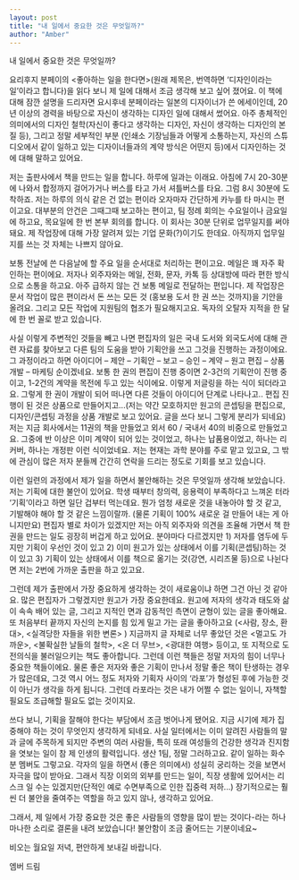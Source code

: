 ```yaml
---
layout: post
title: "내 일에서 중요한 것은 무엇일까?"
author: "Amber"
---
```


내 일에서 중요한 것은 무엇일까?     




요리후지 분페이의 <좋아하는 일을 한다면>(원래 제목은, 번역하면 ‘디자인이라는 일’이라고 합니다)을 읽다 보니 제 일에 대해서 조금 생각해 보고 싶어 졌어요. 이 책에 대해 잠깐 설명을 드리자면 요시후네 분페이라는 일본의 디자이너가 쓴 에세이인데, 20년 이상의 경력을 바탕으로 자신이 생각하는 디자인 일에 대해서 썼어요. 아주 총체적인 의미에서의 디자인 철학(자신이 좋다고 생각하는 디자인, 자신이 생각하는 디자인의 본질 등), 그리고 정말 세부적인 부분 (인쇄소 기장님들과 어떻게 소통하는지, 자신의 스튜디오에서 같이 일하고 있는 디자이너들과의 계약 방식은 어떤지 등)에서 디자인하는 것에 대해 말하고 있어요.      




저는 출판사에서 책을 만드는 일을 합니다. 하루에 일과는 이래요. 아침에 7시 20-30분에 나와서 합정까지 걸어가거나 버스를 타고 가서 셔틀버스를 타요. 그럼 8시 30분에 도착하죠. 저는 하루의 의식 같은 건 없는 편이라 오자마자 간단하게 카누를 타 마시는 편이고요. 대부분의 안건은 그때그때 보고하는 편이고, 팀 정례 회의는 수요일이나 금요일에 하고요, 목요일에 한 번 본부 회의를 합니다. 이 회사는 30분 단위로 업무일지를 써야 돼요. 제 작업장에 대해 가장 알려져 있는 기업 문화(?)이기도 한데요. 아직까지 업무일지를 쓰는 것 자체는 나쁘지 않아요.     




보통 전날에 쓴 다음날에 할 주요 일을 순서대로 처리하는 편이고요. 메일은 꽤 자주 확인하는 편이에요. 저자나 외주자와는 메일, 전화, 문자, 카톡 등 상대방에 따라 편한 방식으로 소통을 하고요. 아주 급하지 않는 건 보통 메일로 전달하는 편입니다. 제 작업장은 문서 작업이 많은 편이라서 돈 쓰는 모든 것 (홍보용 도서 한 권 쓰는 것까지)을 기안을 올려요. 그리고 모든 작업에 지원팀의 협조가 필요해지고요. 독자의 오탈자 지적을 한 달에 한 번 꼴로 받고 있습니다.     




사실 이렇게 주변적인 것들을 빼고 나면 편집자의 일은 국내 도서와 외국도서에 대해 관련 자료를 찾아보고 다른 팀의 도움을 받아 기획안을 쓰고 그것을 진행하는 과정이에요. 그 과정이라고 하면 아이디어 – 제안 – 기획안 – 보고 – 승인 – 계약 – 원고 편집 – 상품 개발 – 마케팅 순이겠네요. 보통 한 권의 편집이 진행 중이면 2-3건의 기획안이 진행 중이고, 1-2건의 계약을 목전에 두고 있는 식이에요. 이렇게 저글링을 하는 식이 되더라고요. 그렇게 한 권이 개발이 되어 떠나면 다른 것들이 아이디어 단계로 나타나고.. 편집 진행이 된 것은 상품으로 만들어지고...(저는 약간 모호하지만 원고의 콘셉팅을 편집으로, 디자인/콘셉팅 과정을 상품 개발로 보고 있어요. 글을 쓰다 보니 그렇게 분리가 되네요) 저는 지금 회사에서는 11권의 책을 만들었고 외서 60 / 국내서 40의 비중으로 만들었고요. 그중에 반 이상은 이미 계약이 되어 있는 것이었고, 하나는 납품용이었고, 하나는 리커버, 하나는 개정판 이런 식이었네요. 저는 현재는 과학 분야를 주로 맡고 있고요, 그 밖에 관심이 많은 저자 분들께 간간히 연락을 드리는 정도로 기회를 보고 있습니다.      




이런 일련의 과정에서 제가 일을 하면서 불안해하는 것은 무엇일까 생각해 보았습니다. 저는 기획에 대한 불안이 있어요. 학생 때부터 창의력, 응용력이 부족하다고 느껴온 터라 ‘기획’이라고 하면 일단 겁부터 먹는데요. 뭔가 엄청 새로운 것을 내놓아야 할 것 같고, 기발해야 해야 할 것 같은 느낌이랄까. (물론 기획이 100% 새로운 걸 만들어 내는 게 아니지만요) 편집자 별로 차이가 있겠지만 저는 아직 외주자와 의견을 조율해 가면서 책 한 권을 만드는 일도 굉장히 버겁게 하고 있어요. 분야마다 다르겠지만 1) 저자를 염두에 두지만 기획이 우선인 것이 있고 2) 이미 원고가 있는 상태에서 이를 기획(콘셉팅)하는 것이 있고 3) 기획이 있는 상태에서 이를 책으로 옮기는 것(강연, 시리즈물 등)으로 나뉜다면 저는 2번에 가까운 출판을 하고 있고요.      




그런데 제가 출판에서 가장 중요하게 생각하는 것이 새로움이냐 하면 그건 아닌 것 같아요. 많은 편집자가 그렇겠지만 원고가 가장 중요한데요. 원고에 저자의 생각과 태도와 삶이 속속 배어 있는 글, 그리고 지적인 면과 감동적인 측면이 균형이 있는 글을 좋아해요. 또 처음부터 끝까지 자신의 논지를 힘 있게 밀고 가는 글을 좋아하고요 (<사람, 장소, 환대>, <실격당한 자들을 위한 변론> ) 지금까지 글 자체로 너무 좋았던 것은 <멀고도 가까운>, <불확실한 날들의 철학>, <온 더 무브>, <광대한 여행> 등이고, 또 지적으로 도전의식을 불러일으키는 책도 좋아합니다. 그런데 이런 책들은 정말 저자의 힘이 너무나 중요한 책들이에요. 물론 좋은 저자와 좋은 기획이 만나서 정말 좋은 책이 탄생하는 경우가 많은데요, 그것 역시 어느 정도 저자와 기획자 사이의 ‘라포’가 형성된 후에 가능한 것이 아닌가 생각을 하게 됩니다. 그런데 라포라는 것은 내가 어쩔 수 없는 일이니, 자책할 필요도 조급해할 필요도 없는 것이지요.      




쓰다 보니, 기획을 잘해야 한다는 부담에서 조금 벗어나게 됐어요. 지금 시기에 제가 집중해야 하는 것이 무엇인지 생각하게 되네요. 사실 일터에서는 이미 알려진 사람들의 말과 글에 주목하게 되지만 주변의 여러 사람들, 특히 또래 여성들의 건강한 생각과 진지함을 엿보는 일이 참 제 인생의 활력입니다. 생산 1팀, 정말 그러하고요. 같이 일하는 화수분 멤버도 그렇고요. 각자의 일을 하면서 (좋은 의미에서) 성실히 궁리하는 것을 보면서 자극을 많이 받아요. 그래서 직장 이외의 외부를 만드는 일이, 직장 생활에 있어서는 리스크 일 수는 있겠지만(단적인 예로 수면부족으로 인한 집중력 저하...) 장기적으로는 훨씬 더 불안을 줄여주는 역할을 하고 있지 않나, 생각하고 있어요.      




그래서, 제 일에서 가장 중요한 것은 좋은 사람들의 영향을 많이 받는 것이다-라는 하나마나한 소리로 결론을 내려 보았습니다! 불안함이 조금 줄어드는 기분이네요~




비오는 월요일 저녁, 편안하게 보내길 바랍니다.

엠버 드림